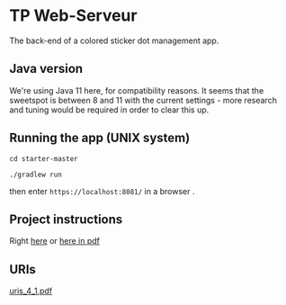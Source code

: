 # TP Web-Serveur

The back-end of a colored sticker dot management app.

## Java version

We're using Java 11 here, for compatibility reasons. It seems that the sweetspot is between 8 and 11 with the current settings - more research and tuning would be required in order to clear this up.

## Running the app (UNIX system)
`cd starter-master`

`./gradlew run`

then enter `https://localhost:8081/` in a browser .

## Project instructions

Right [here](https://unicorn.artheriom.fr/#/techno-ws-l2) or [here in pdf](https://github.com/draialexis/Y2_webserver/files/8473212/TP_Version_Imprimable_au_07_03_22.pdf)

## URIs
[uris_4_1.pdf](https://github.com/draialexis/Y2_webserver/files/8662243/URIs.4.pdf)
